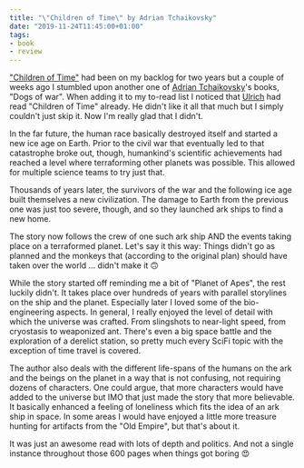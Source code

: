 ```yaml
---
title: "\"Children of Time\" by Adrian Tchaikovsky"
date: "2019-11-24T11:45:00+01:00"
tags:
- book
- review
---
```


["Children of Time"](https://en.wikipedia.org/wiki/Children_of_Time_(novel)) had been on my backlog for two years but a couple of weeks ago I stumbled upon another one of [Adrian Tchaikovsky](https://en.wikipedia.org/wiki/Adrian_Tchaikovsky)'s books, "Dogs of war". When adding it to my to-read list I noticed that [Ulrich](https://mobile.twitter.com/ulope) had read "Children of Time" already. He didn't like it all that much but I simply couldn't just skip it. Now I'm really glad that I didn't.

In the far future, the human race basically destroyed itself and started a new ice age on Earth. Prior to the civil war that eventually led to that catastrophe broke out, though, humankind's scientific achievements had reached a level where terraforming other planets was possible. This allowed for multiple science teams to try just that.

Thousands of years later, the survivors of the war and the following ice age built themselves a new civilization. The damage to Earth from the previous one was just too severe, though, and so they launched ark ships to find a new home. 

The story now follows the crew of one such ark ship AND the events taking place on a terraformed planet. Let's say it this way: Things didn't go as planned and the monkeys that (according to the original plan) should have taken over the world ... didn't make it 🙃

While the story started off reminding me a bit of "Planet of Apes", the rest luckily didn't. It takes place over hundreds of years with parallel storylines on the ship and the planet. Especially later I loved some of the bio-engineering aspects. In general, I really enjoyed the level of detail with which the universe was crafted. From slingshots to near-light speed, from cryostasis to weaponized ant. There's even a big space battle and the exploration of a derelict station, so pretty much every SciFi topic with the exception of time travel is covered.

The author also deals with the different life-spans of the humans on the ark and the beings on the planet in a way that is not confusing, not requiring dozens of characters. One could argue, that more characters would have added to the universe but IMO that just made the story that more believable. It basically enhanced a feeling of loneliness which fits the idea of an ark ship in space. In some areas I would have enjoyed a little more treasure hunting for artifacts from the "Old Empire", but that's about it.

It was just an awesome read with lots of depth and politics. And not a single instance throughout those 600 pages when things got boring 😍